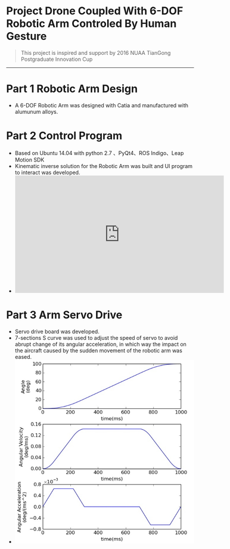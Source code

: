 # Project Drone Coupled With 6-DOF Robotic Arm Controled By Human Gesture
> This project is inspired and support by 2016 NUAA TianGong Postgraduate Innovation Cup

---

# Part 1 Robotic Arm Design
+ A 6-DOF Robotic Arm was designed with Catia and manufactured with alumunum alloys.

# Part 2 Control Program
+ Based on Ubuntu 14.04 with python 2.7 、PyQt4、ROS Indigo、Leap Motion SDK
+ Kinematic inverse solution for the Robotic Arm was built and UI program to interact was developed.
+ <iframe width="560" height="315" src="https://www.youtube.com/embed/pT87frJrrzI" frameborder="0" allowfullscreen></iframe>

# Part 3 Arm Servo Drive
+ Servo drive board was developed.
+ 7-sections S curve was used to adjust the speed of servo to avoid abrupt change of its angular acceleration, in which way the impact on the aircraft caused by the sudden movement of the robotic arm was eased.
+ ![](/S-Curve/S-Curve.png)

